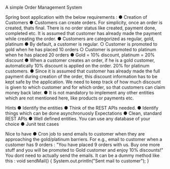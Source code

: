 A simple Order Management System

Spring boot application with the below requirements :
● Creation of Customers
● Customers can create orders. For simplicity, once an order is created, thats final.
There is no order status like created, payment done, completed etc. It is
assumed that customer has already made the payment while creating the order.
● Customers are categorized as regular, gold, platinum
● By default, a customer is regular.
○ Customer is promoted to gold when he has placed 10 orders
○ Customer is promoted to platinum when he has placed 20 orders
● Gold = 10% discount, platinum = 20% discount
● When a customer creates an order, if he is a gold customer, automatically 10%
discount is applied on the order. 20% for platinum customers.
● Since it is assumed that customer has already made the full payment during
creation of the order, this discount information has to be kept safe by the
application. We need to keep track of how much discount is given to which
customer and for which order, so that customers can claim money back later.
● It is not mandatory to implement any other entities which are not mentioned here,
like products or payments etc.

Hints
● Identify the entities
● Think of the REST APIs needed.
● Identify things which can be done asynchronuosly
Expectations
● Clean, standard REST APIs
● Well defined entities. You can use any database of your choice
● Junit test cases

Nice to have
● Cron job to send emails to customer when they are approaching the
gold/platinum barriers. For e.g., email to customer when a customer has 9 orders
: "You have placed 9 orders with us. Buy one more stuff and you will be
promoted to Gold customer and enjoy 10% discounts!"
You dont need to actually send the emails. It can be a dummy method like this :
void sendMail() {
System.out.println("Sent mail to customer");
}